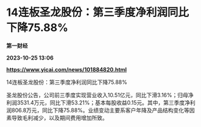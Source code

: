 # 14连板圣龙股份：第三季度净利润同比下降75.88%
**第一财经**

**2023-10-25 13:06**

**https://www.yicai.com/news/101884820.html**

14连板圣龙股份：第三季度净利润同比下降75.88%

圣龙股份公告，公司前三季度实现营业收入10.51亿元，同比下滑3.16%；归母净利润3531.4万元，同比下滑53.21%；基本每股收益0.15元。其中，第三季度净利润806.8万元，同比下降75.88%。业绩变动主要系客户年降及产品结构变化等因素导致毛利减少，以及期间费用增加所致。